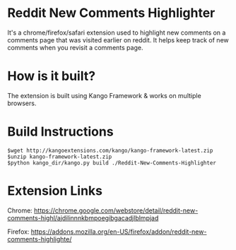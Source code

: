 # Reddit New Comments Highlighter

It's a chrome/firefox/safari extension used to highlight new comments on a comments page that was visited earlier on reddit.
It helps keep track of new comments when you revisit a comments page.

# How is it built?

The extension is built using Kango Framework & works on multiple browsers.

# Build Instructions


```
$wget http://kangoextensions.com/kango/kango-framework-latest.zip
$unzip kango-framework-latest.zip
$python kango_dir/kango.py build ./Reddit-New-Comments-Highlighter
```

# Extension Links

Chrome: https://chrome.google.com/webstore/detail/reddit-new-comments-highl/ajdilinnnkbmpoegibgacadjlblmpjad

Firefox: https://addons.mozilla.org/en-US/firefox/addon/reddit-new-comments-highlighte/
